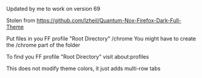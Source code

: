 Updated by me to work on version 69

Stolen from https://github.com/Izheil/Quantum-Nox-Firefox-Dark-Full-Theme

Put files in you FF profile "Root Directory" /chrome   You might have to create the /chrome part of the folder

To find you FF profile "Root Directory" visit about:profiles

This does not modify theme colors, it just adds multi-row tabs
